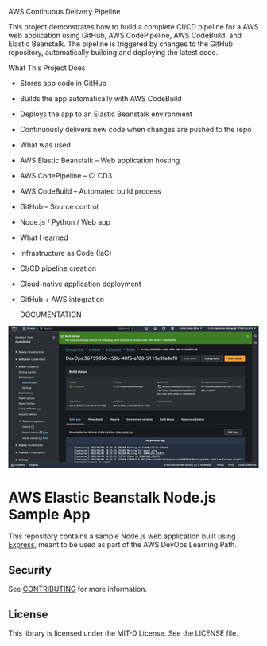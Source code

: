 AWS Continuous Delivery Pipeline

This project demonstrates how to build a complete CI/CD pipeline for a AWS web application using GitHub, AWS CodePipeline, AWS CodeBuild, and Elastic Beanstalk. The pipeline is triggered by changes to the GitHub repository, automatically building and deploying the latest code.

What This Project Does
- Stores app code in GitHub
- Builds the app automatically with AWS CodeBuild
- Deploys the app to an Elastic Beanstalk environment
- Continuously delivers new code when changes are pushed to the repo

- What was used
- AWS Elastic Beanstalk – Web application hosting
- AWS CodePipeline – CI CD3
- AWS CodeBuild – Automated build process
- GitHub – Source control
- Node.js / Python / Web app

- What I learned
- Infrastructure as Code (IaC)
- CI/CD pipeline creation
- Cloud-native application deployment
- GitHub + AWS integration

  DOCUMENTATION
  
![CI/CD Screenshot](cicd%20project%20info/cicd1.png)



# AWS Elastic Beanstalk Node.js Sample App

This repository contains a sample Node.js web application built using [Express](https://expressjs.com/), meant to be used as part of the AWS DevOps Learning Path.

## Security

See [CONTRIBUTING](CONTRIBUTING.md#security-issue-notifications) for more information.

## License

This library is licensed under the MIT-0 License. See the LICENSE file.

